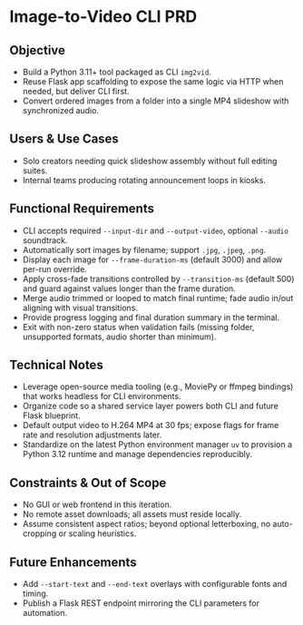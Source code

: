 # Image-to-Video CLI PRD

## Objective
- Build a Python 3.11+ tool packaged as CLI `img2vid`.
- Reuse Flask app scaffolding to expose the same logic via HTTP when needed, but deliver CLI first.
- Convert ordered images from a folder into a single MP4 slideshow with synchronized audio.

## Users & Use Cases
- Solo creators needing quick slideshow assembly without full editing suites.
- Internal teams producing rotating announcement loops in kiosks.

## Functional Requirements
- CLI accepts required `--input-dir` and `--output-video`, optional `--audio` soundtrack.
- Automatically sort images by filename; support `.jpg`, `.jpeg`, `.png`.
- Display each image for `--frame-duration-ms` (default 3000) and allow per-run override.
- Apply cross-fade transitions controlled by `--transition-ms` (default 500) and guard against values longer than the frame duration.
- Merge audio trimmed or looped to match final runtime; fade audio in/out aligning with visual transitions.
- Provide progress logging and final duration summary in the terminal.
- Exit with non-zero status when validation fails (missing folder, unsupported formats, audio shorter than minimum).

## Technical Notes
- Leverage open-source media tooling (e.g., MoviePy or ffmpeg bindings) that works headless for CLI environments.
- Organize code so a shared service layer powers both CLI and future Flask blueprint.
- Default output video to H.264 MP4 at 30 fps; expose flags for frame rate and resolution adjustments later.
- Standardize on the latest Python environment manager `uv` to provision a Python 3.12 runtime and manage dependencies reproducibly.

## Constraints & Out of Scope
- No GUI or web frontend in this iteration.
- No remote asset downloads; all assets must reside locally.
- Assume consistent aspect ratios; beyond optional letterboxing, no auto-cropping or scaling heuristics.

## Future Enhancements
- Add `--start-text` and `--end-text` overlays with configurable fonts and timing.
- Publish a Flask REST endpoint mirroring the CLI parameters for automation.
